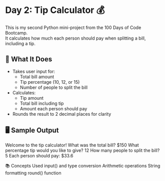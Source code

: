 # Day 2: Tip Calculator 💰

This is my second Python mini-project from the 100 Days of Code Bootcamp.  
It calculates how much each person should pay when splitting a bill, including a tip.

## 🧠 What It Does
- Takes user input for:
  - Total bill amount
  - Tip percentage (10, 12, or 15)
  - Number of people to split the bill
- Calculates:
  - Tip amount
  - Total bill including tip
  - Amount each person should pay
- Rounds the result to 2 decimal places for clarity

## 🖥️ Sample Output
Welcome to the tip calculator!
What was the total bill? $150 
What percentage tip would you like to give? 12 
How many people to split the bill? 5
Each person should pay: $33.6

📚 Concepts Used
input() and type conversion
Arithmetic operations
String formatting
round() function
